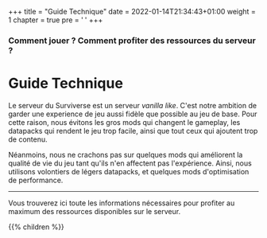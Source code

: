 +++
title = "Guide Technique"
date = 2022-01-14T21:34:43+01:00
weight = 1
chapter = true
pre = '<b><i class="fas fa-book"></i> </b>'
+++

### Comment jouer ? Comment profiter des ressources du serveur ?

# Guide Technique 

Le serveur du Surviverse est un serveur _vanilla like_. C'est notre ambition de garder une experience de jeu aussi fidèle que possible au jeu de base. Pour cette raison, nous évitons les gros mods qui changent le gameplay, les datapacks qui rendent le jeu trop facile, ainsi que tout ceux qui ajoutent trop de contenu.  

Néanmoins, nous ne crachons pas sur quelques mods qui améliorent la qualité de vie du jeu tant qu'ils n'en affectent pas l'expérience. Ainsi, nous utilisons volontiers de légers datapacks, et quelques mods d'optimisation de performance.

---

Vous trouverez ici toute les informations nécessaires pour profiter au maximum des ressources disponibles sur le serveur.

{{% children %}}
